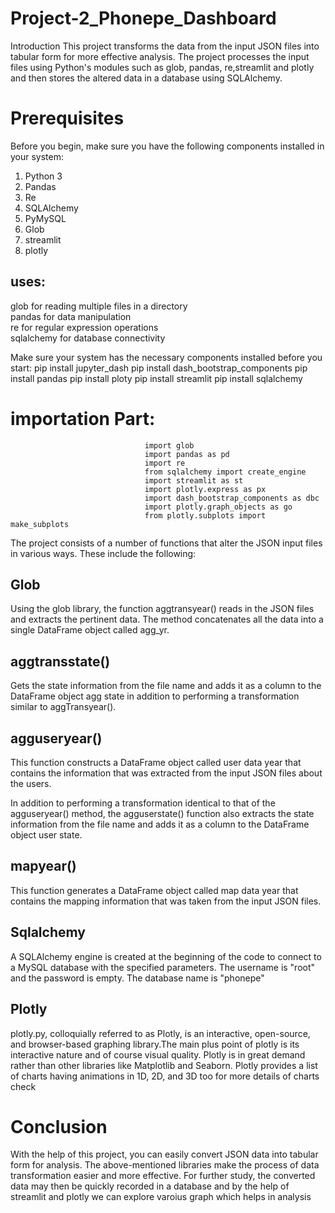 # Project-2_Phonepe_Dashboard

Introduction
This project transforms the data from the input JSON files into tabular form for more effective analysis. The project processes the input files using Python's modules such as glob, pandas, re,streamlit and plotly and then stores the altered data in a database using SQLAlchemy.

# Prerequisites
Before you begin, make sure you have the following components installed in your system:  

1. Python 3   
2. Pandas   
3. Re    
4. SQLAlchemy   
5. PyMySQL   
6. Glob  
7. streamlit  
8. plotly

## uses:
glob for reading multiple files in a directory  
pandas for data manipulation  
re for regular expression operations   
sqlalchemy for database connectivity  

Make sure your system has the necessary components installed before you start:
                                  pip install jupyter_dash 
                                  pip install dash_bootstrap_components
                                  pip install pandas
                                  pip install ploty
                                  pip install streamlit
                                  pip install sqlalchemy
                                  
# importation Part:   

                                  import glob 
                                  import pandas as pd
                                  import re
                                  from sqlalchemy import create_engine
                                  import streamlit as st
                                  import plotly.express as px
                                  import dash_bootstrap_components as dbc
                                  import plotly.graph_objects as go
                                  from plotly.subplots import make_subplots
The project consists of a number of functions that alter the JSON input files in various ways. These include the following:
## Glob

Using the glob library, the function aggtransyear() reads in the JSON files and extracts the pertinent data. The method concatenates all the data into a single DataFrame object called agg_yr.

## aggtransstate()  
Gets the state information from the file name and adds it as a column to the DataFrame object agg state in addition to performing a transformation similar to aggTransyear().

## agguseryear()   
This function constructs a DataFrame object called user data year that contains the information that was extracted from the input JSON files about the users.

In addition to performing a transformation identical to that of the agguseryear() method, the agguserstate() function also extracts the state information from the file name and adds it as a column to the DataFrame object user state.

## mapyear()
This function generates a DataFrame object called map data year that contains the mapping information that was taken from the input JSON files.

## Sqlalchemy
A SQLAlchemy engine is created at the beginning of the code to connect to a MySQL database with the specified parameters. The username is "root" and the password is empty. The database name is "phonepe"
## Plotly
plotly.py, colloquially referred to as Plotly, is an interactive, open-source, and browser-based graphing library.The main plus point of plotly is its interactive nature and of course visual quality. Plotly is in great demand rather than other libraries like Matplotlib and Seaborn. Plotly provides a list of charts having animations in 1D, 2D, and 3D too for more details of charts check

# Conclusion
With the help of this project, you can easily convert JSON data into tabular form for analysis. The above-mentioned libraries make the process of data transformation easier and more effective. For further study, the converted data may then be quickly recorded in a database and by the help of streamlit and plotly we can explore varoius graph which helps in analysis
